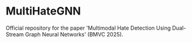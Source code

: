 # MultiHateGNN
Official repository for the paper 'Multimodal Hate Detection Using Dual-Stream Graph Neural Networks' (BMVC 2025).
